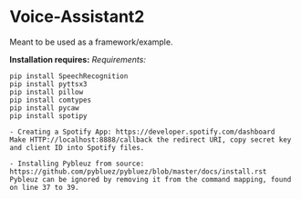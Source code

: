 # Voice-Assistant2
Meant to be used as a framework/example.

**Installation requires:**
*Requirements:*
```
pip install SpeechRecognition
pip install pyttsx3
pip install pillow
pip install comtypes
pip install pycaw
pip install spotipy

- Creating a Spotify App: https://developer.spotify.com/dashboard
Make HTTP://localhost:8888/callback the redirect URI, copy secret key and client ID into Spotify files.

- Installing Pybleuz from source: https://github.com/pybluez/pybluez/blob/master/docs/install.rst
Pybleuz can be ignored by removing it from the command mapping, found on line 37 to 39.
```
